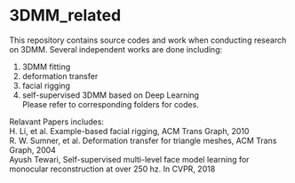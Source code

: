# 3DMM_related
This repository contains source codes and work when conducting research on 3DMM. 
Several independent works are done including: 
  1. 3DMM fitting
  2. deformation transfer 
  3. facial rigging 
  4. self-supervised 3DMM based on Deep Learning<br>
Please refer to corresponding folders for codes.

Relavant Papers includes: <br>
   H. Li, et al. Example-based facial rigging, ACM Trans Graph, 2010<br>
   R. W. Sumner, et al. Deformation transfer for triangle meshes, ACM Trans Graph, 2004<br>
   Ayush Tewari, Self-supervised multi-level face model learning for monocular reconstruction at over 250 hz. In CVPR, 2018
 


